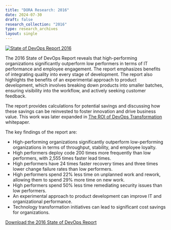 ```yaml
---
title: "DORA Research: 2016"
date: 2024-07-30
draft: false
research_collection: "2016"
type: research_archives
layout: single
---
```


[![State of DevOps Report 2016](/research/2016/2016-state-of-devops-report.png)](2016-state-of-devops-report.pdf)

The 2016 State of DevOps Report reveals that high-performing organizations significantly outperform low performers in terms of IT performance and employee engagement. The report emphasizes benefits of integrating quality into every stage of development. The report also highlights the benefits of an experimental approach to product development, which involves breaking down products into smaller batches, ensuring visibility into the workflow, and actively seeking customer feedback.

The report provides calculations for potential savings and discussing how these savings can be reinvested to foster innovation and drive business value. This work was later expanded in [The ROI of DevOps Transformation](/research/2020/) whitepaper.

The key findings of the report are:
* High-performing organizations significantly outperform low-performing organizations in terms of throughput, stability, and employee loyalty.
* High performers deploy code 200 times more frequently than low performers, with 2,555 times faster lead times.
* High performers have 24 times faster recovery times and three times lower change failure rates than low performers.
* High performers spend 22% less time on unplanned work and rework, allowing them to spend 29% more time on new work.
* High performers spend 50% less time remediating security issues than low performers.
* An experimental approach to product development can improve IT and organizational performance.
* Technology transformation initiatives can lead to significant cost savings for organizations.

[Download the 2016 State of DevOps Report](2016-state-of-devops-report.pdf)
